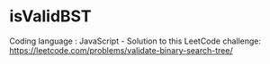 # isValidBST
Coding language : JavaScript -
Solution to this LeetCode challenge: https://leetcode.com/problems/validate-binary-search-tree/ 
